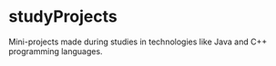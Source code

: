 # studyProjects
Mini-projects made during studies in technologies like Java and C++ programming languages.
